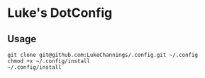 # Luke's DotConfig

## Usage

    git clone git@github.com:LukeChannings/.config.git ~/.config
    chmod +x ~/.config/install
    ~/.config/install
